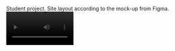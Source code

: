 Student project.
Site layout according to the mock-up from Figma.
<video src='video/studioHome.mp4' width=180 >
Stack: HTML5, Sass, JS, BEM, Figma.
<video src='video/studioPortfolio.mp4' width=180>
Link: https://olesianazarenko.github.io/goit-markup-hw-08/
